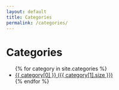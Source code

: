 ```yaml
---
layout: default
title: Categories
permalink: /categories/
---
```


<h1>Categories</h1>
<ul>
  {% for category in site.categories %}
    <li>
      <a href="{{ '/categories/' | append: category[0] | relative_url }}">
        {{ category[0] }} ({{ category[1].size }})
      </a>
    </li>
  {% endfor %}
</ul>
